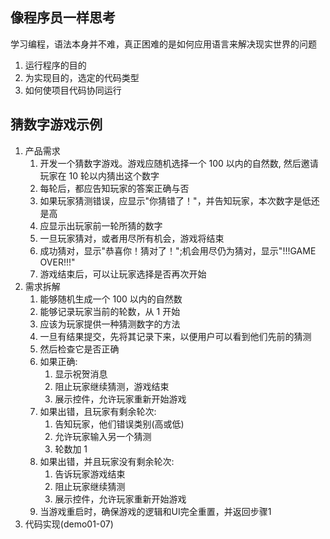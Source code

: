 ## 像程序员一样思考
学习编程，语法本身并不难，真正困难的是如何应用语言来解决现实世界的问题
  1. 运行程序的目的
  2. 为实现目的，选定的代码类型
  3. 如何使项目代码协同运行

## 猜数字游戏示例
1. 产品需求
   1. 开发一个猜数字游戏。游戏应随机选择一个 100 以内的自然数, 然后邀请玩家在 10 轮以内猜出这个数字
   2. 每轮后，都应告知玩家的答案正确与否
   3. 如果玩家猜测错误，应显示"你猜错了！"，并告知玩家，本次数字是低还是高
   4. 应显示出玩家前一轮所猜的数字
   5. 一旦玩家猜对，或者用尽所有机会，游戏将结束
   6. 成功猜对，显示"恭喜你！猜对了！";机会用尽仍为猜对，显示"!!!GAME OVER!!!"
   7. 游戏结束后，可以让玩家选择是否再次开始
2. 需求拆解
   1. 能够随机生成一个 100 以内的自然数
   2. 能够记录玩家当前的轮数，从 1 开始
   3. 应该为玩家提供一种猜测数字的方法
   4. 一旦有结果提交，先将其记录下来，以便用户可以看到他们先前的猜测
   5. 然后检查它是否正确
   6. 如果正确:
      1. 显示祝贺消息
      2. 阻止玩家继续猜测，游戏结束
      3. 展示控件，允许玩家重新开始游戏
   7. 如果出错，且玩家有剩余轮次:
      1. 告知玩家，他们错误类别(高或低)
      2. 允许玩家输入另一个猜测
      3. 轮数加 1
   8. 如果出错，并且玩家没有剩余轮次:
      1. 告诉玩家游戏结束
      2. 阻止玩家继续猜测
      3. 展示控件，允许玩家重新开始游戏
   9. 当游戏重启时，确保游戏的逻辑和UI完全重置，并返回步骤1
3. 代码实现(demo01-07)
   